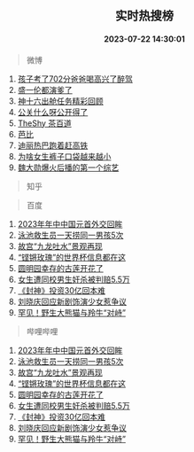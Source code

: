 <div align="center"><h2>实时热搜榜</h2><h4>2023-07-22 14:30:01</h4></div>

> 微博  

1. [孩子考了702分爸爸喝高兴了醉驾](https://s.weibo.com/weibo?q=%23%E5%AD%A9%E5%AD%90%E8%80%83%E4%BA%86702%E5%88%86%E7%88%B8%E7%88%B8%E5%96%9D%E9%AB%98%E5%85%B4%E4%BA%86%E9%86%89%E9%A9%BE%23&t=31&band_rank=1&Refer=top)<br />
2. [盛一伦都演爹了](https://s.weibo.com/weibo?q=%23%E7%9B%9B%E4%B8%80%E4%BC%A6%E9%83%BD%E6%BC%94%E7%88%B9%E4%BA%86%23&t=31&band_rank=2&Refer=top)<br />
3. [神十六出舱任务精彩回顾](https://s.weibo.com/weibo?q=%23%E7%A5%9E%E5%8D%81%E5%85%AD%E5%87%BA%E8%88%B1%E4%BB%BB%E5%8A%A1%E7%B2%BE%E5%BD%A9%E5%9B%9E%E9%A1%BE%23&t=31&band_rank=3&Refer=top)<br />
4. [公关什么呀公开得了](https://s.weibo.com/weibo?q=%23%E5%85%AC%E5%85%B3%E4%BB%80%E4%B9%88%E5%91%80%E5%85%AC%E5%BC%80%E5%BE%97%E4%BA%86%23&t=31&band_rank=4&Refer=top)<br />
5. [TheShy 茶百道](https://s.weibo.com/weibo?q=TheShy%20%E8%8C%B6%E7%99%BE%E9%81%93&t=31&band_rank=5&Refer=top)<br />
6. [芭比](https://s.weibo.com/weibo?q=%E8%8A%AD%E6%AF%94&t=31&band_rank=6&Refer=top)<br />
7. [迪丽热巴跑着赶高铁](https://s.weibo.com/weibo?q=%23%E8%BF%AA%E4%B8%BD%E7%83%AD%E5%B7%B4%E8%B7%91%E7%9D%80%E8%B5%B6%E9%AB%98%E9%93%81%23&t=31&band_rank=7&Refer=top)<br />
8. [为啥女生裤子口袋越来越小](https://s.weibo.com/weibo?q=%23%E4%B8%BA%E5%95%A5%E5%A5%B3%E7%94%9F%E8%A3%A4%E5%AD%90%E5%8F%A3%E8%A2%8B%E8%B6%8A%E6%9D%A5%E8%B6%8A%E5%B0%8F%23&t=31&band_rank=8&Refer=top)<br />
9. [魏大勋爆火后播的第一个综艺](https://s.weibo.com/weibo?q=%23%E9%AD%8F%E5%A4%A7%E5%8B%8B%E7%88%86%E7%81%AB%E5%90%8E%E6%92%AD%E7%9A%84%E7%AC%AC%E4%B8%80%E4%B8%AA%E7%BB%BC%E8%89%BA%23&t=31&band_rank=9&Refer=top)<br />

> 知乎  


> 百度  

1. [2023年年中中国元首外交回眸](https://www.baidu.com/s?wd=2023%E5%B9%B4%E5%B9%B4%E4%B8%AD%E4%B8%AD%E5%9B%BD%E5%85%83%E9%A6%96%E5%A4%96%E4%BA%A4%E5%9B%9E%E7%9C%B8&sa=fyb_news&rsv_dl=fyb_news)<br />
2. [泳池救生员一天捞同一男孩5次](https://www.baidu.com/s?wd=%E6%B3%B3%E6%B1%A0%E6%95%91%E7%94%9F%E5%91%98%E4%B8%80%E5%A4%A9%E6%8D%9E%E5%90%8C%E4%B8%80%E7%94%B7%E5%AD%A95%E6%AC%A1&sa=fyb_news&rsv_dl=fyb_news)<br />
3. [故宫“九龙吐水”景观再现](https://www.baidu.com/s?wd=%E6%95%85%E5%AE%AB%E2%80%9C%E4%B9%9D%E9%BE%99%E5%90%90%E6%B0%B4%E2%80%9D%E6%99%AF%E8%A7%82%E5%86%8D%E7%8E%B0&sa=fyb_news&rsv_dl=fyb_news)<br />
4. [“铿锵玫瑰”的世界杯信息都在这](https://www.baidu.com/s?wd=%E2%80%9C%E9%93%BF%E9%94%B5%E7%8E%AB%E7%91%B0%E2%80%9D%E7%9A%84%E4%B8%96%E7%95%8C%E6%9D%AF%E4%BF%A1%E6%81%AF%E9%83%BD%E5%9C%A8%E8%BF%99&sa=fyb_news&rsv_dl=fyb_news)<br />
5. [圆明园幸存的古莲开花了](https://www.baidu.com/s?wd=%E5%9C%86%E6%98%8E%E5%9B%AD%E5%B9%B8%E5%AD%98%E7%9A%84%E5%8F%A4%E8%8E%B2%E5%BC%80%E8%8A%B1%E4%BA%86&sa=fyb_news&rsv_dl=fyb_news)<br />
6. [女生遭同校男生奸杀被判赔5.5万](https://www.baidu.com/s?wd=%E5%A5%B3%E7%94%9F%E9%81%AD%E5%90%8C%E6%A0%A1%E7%94%B7%E7%94%9F%E5%A5%B8%E6%9D%80%E8%A2%AB%E5%88%A4%E8%B5%945.5%E4%B8%87&sa=fyb_news&rsv_dl=fyb_news)<br />
7. [《封神》投资30亿回本难](https://www.baidu.com/s?wd=%E3%80%8A%E5%B0%81%E7%A5%9E%E3%80%8B%E6%8A%95%E8%B5%8430%E4%BA%BF%E5%9B%9E%E6%9C%AC%E9%9A%BE&sa=fyb_news&rsv_dl=fyb_news)<br />
8. [刘晓庆回应新剧饰演少女惹争议](https://www.baidu.com/s?wd=%E5%88%98%E6%99%93%E5%BA%86%E5%9B%9E%E5%BA%94%E6%96%B0%E5%89%A7%E9%A5%B0%E6%BC%94%E5%B0%91%E5%A5%B3%E6%83%B9%E4%BA%89%E8%AE%AE&sa=fyb_news&rsv_dl=fyb_news)<br />
9. [罕见！野生大熊猫与羚牛“对峙”](https://www.baidu.com/s?wd=%E7%BD%95%E8%A7%81%EF%BC%81%E9%87%8E%E7%94%9F%E5%A4%A7%E7%86%8A%E7%8C%AB%E4%B8%8E%E7%BE%9A%E7%89%9B%E2%80%9C%E5%AF%B9%E5%B3%99%E2%80%9D&sa=fyb_news&rsv_dl=fyb_news)<br />

> 哔哩哔哩  

1. [2023年年中中国元首外交回眸](https://www.baidu.com/s?wd=2023%E5%B9%B4%E5%B9%B4%E4%B8%AD%E4%B8%AD%E5%9B%BD%E5%85%83%E9%A6%96%E5%A4%96%E4%BA%A4%E5%9B%9E%E7%9C%B8&sa=fyb_news&rsv_dl=fyb_news)<br />
2. [泳池救生员一天捞同一男孩5次](https://www.baidu.com/s?wd=%E6%B3%B3%E6%B1%A0%E6%95%91%E7%94%9F%E5%91%98%E4%B8%80%E5%A4%A9%E6%8D%9E%E5%90%8C%E4%B8%80%E7%94%B7%E5%AD%A95%E6%AC%A1&sa=fyb_news&rsv_dl=fyb_news)<br />
3. [故宫“九龙吐水”景观再现](https://www.baidu.com/s?wd=%E6%95%85%E5%AE%AB%E2%80%9C%E4%B9%9D%E9%BE%99%E5%90%90%E6%B0%B4%E2%80%9D%E6%99%AF%E8%A7%82%E5%86%8D%E7%8E%B0&sa=fyb_news&rsv_dl=fyb_news)<br />
4. [“铿锵玫瑰”的世界杯信息都在这](https://www.baidu.com/s?wd=%E2%80%9C%E9%93%BF%E9%94%B5%E7%8E%AB%E7%91%B0%E2%80%9D%E7%9A%84%E4%B8%96%E7%95%8C%E6%9D%AF%E4%BF%A1%E6%81%AF%E9%83%BD%E5%9C%A8%E8%BF%99&sa=fyb_news&rsv_dl=fyb_news)<br />
5. [圆明园幸存的古莲开花了](https://www.baidu.com/s?wd=%E5%9C%86%E6%98%8E%E5%9B%AD%E5%B9%B8%E5%AD%98%E7%9A%84%E5%8F%A4%E8%8E%B2%E5%BC%80%E8%8A%B1%E4%BA%86&sa=fyb_news&rsv_dl=fyb_news)<br />
6. [女生遭同校男生奸杀被判赔5.5万](https://www.baidu.com/s?wd=%E5%A5%B3%E7%94%9F%E9%81%AD%E5%90%8C%E6%A0%A1%E7%94%B7%E7%94%9F%E5%A5%B8%E6%9D%80%E8%A2%AB%E5%88%A4%E8%B5%945.5%E4%B8%87&sa=fyb_news&rsv_dl=fyb_news)<br />
7. [《封神》投资30亿回本难](https://www.baidu.com/s?wd=%E3%80%8A%E5%B0%81%E7%A5%9E%E3%80%8B%E6%8A%95%E8%B5%8430%E4%BA%BF%E5%9B%9E%E6%9C%AC%E9%9A%BE&sa=fyb_news&rsv_dl=fyb_news)<br />
8. [刘晓庆回应新剧饰演少女惹争议](https://www.baidu.com/s?wd=%E5%88%98%E6%99%93%E5%BA%86%E5%9B%9E%E5%BA%94%E6%96%B0%E5%89%A7%E9%A5%B0%E6%BC%94%E5%B0%91%E5%A5%B3%E6%83%B9%E4%BA%89%E8%AE%AE&sa=fyb_news&rsv_dl=fyb_news)<br />
9. [罕见！野生大熊猫与羚牛“对峙”](https://www.baidu.com/s?wd=%E7%BD%95%E8%A7%81%EF%BC%81%E9%87%8E%E7%94%9F%E5%A4%A7%E7%86%8A%E7%8C%AB%E4%B8%8E%E7%BE%9A%E7%89%9B%E2%80%9C%E5%AF%B9%E5%B3%99%E2%80%9D&sa=fyb_news&rsv_dl=fyb_news)<br />

